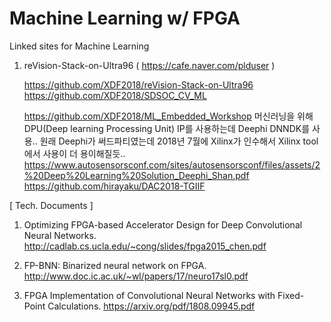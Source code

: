 # Machine Learning w/ FPGA
Linked sites for Machine Learning


1. reVision-Stack-on-Ultra96
   ( https://cafe.naver.com/plduser )

    https://github.com/XDF2018/reVision-Stack-on-Ultra96
    https://github.com/XDF2018/SDSOC_CV_ML
    
    https://github.com/XDF2018/ML_Embedded_Workshop
    머신러닝을 위해 DPU(Deep learning Processing Unit) IP를 사용하는데 Deephi DNNDK를 사용..
    원래 Deephi가 써드파티였는데 2018년 7월에 Xilinx가 인수해서 Xilinx tool에서 사용이 더 용이해질듯..
    https://www.autosensorsconf.com/sites/autosensorsconf/files/assets/2%20Deep%20Learning%20Solution_Deephi_Shan.pdf
    https://github.com/hirayaku/DAC2018-TGIIF





[ Tech. Documents ]

1. Optimizing FPGA-based Accelerator Design for Deep Convolutional Neural Networks.
   http://cadlab.cs.ucla.edu/~cong/slides/fpga2015_chen.pdf

2. FP-BNN: Binarized neural network on FPGA.
   http://www.doc.ic.ac.uk/~wl/papers/17/neuro17sl0.pdf

3. FPGA Implementation of Convolutional Neural Networks with Fixed-Point Calculations.
   https://arxiv.org/pdf/1808.09945.pdf
   



